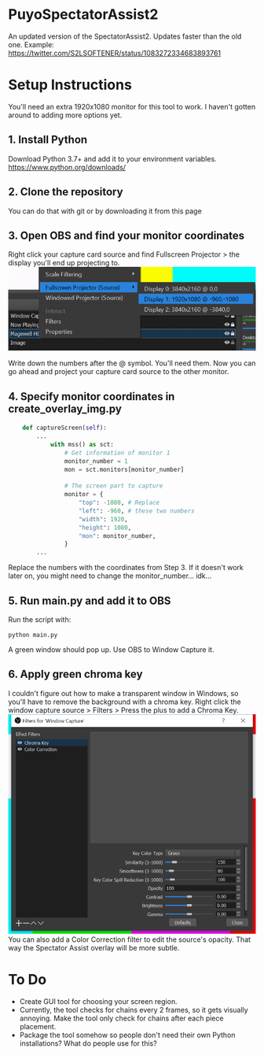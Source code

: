 # PuyoSpectatorAssist2
An updated version of the SpectatorAssist2. Updates faster than the old one.
Example: https://twitter.com/S2LSOFTENER/status/1083272334683893761

# Setup Instructions
You'll need an extra 1920x1080 monitor for this tool to work. I haven't gotten around to adding more options yet.

## 1. Install Python
Download Python 3.7+ and add it to your environment variables.
https://www.python.org/downloads/

## 2. Clone the repository
You can do that with git or by downloading it from this page

## 3. Open OBS and find your monitor coordinates
Right click your capture card source and find Fullscreen Projector > the display you'll end up projecting to. 
![Project to desktop](img/readme/projector.png)

Write down the numbers after the @ symbol. You'll need them. Now you can go ahead and project your capture card source to the other monitor.

## 4. Specify monitor coordinates in create_overlay_img.py
```python
    def captureScreen(self):
        ...
            with mss() as sct:
                # Get information of monitor 1
                monitor_number = 1
                mon = sct.monitors[monitor_number]

                # The screen part to capture
                monitor = {
                    "top": -1080, # Replace
                    "left": -960, # these two numbers
                    "width": 1920,
                    "height": 1080,
                    "mon": monitor_number,
                }
        ...
```
Replace the numbers with the coordinates from Step 3. If it doesn't work later on, you might need to change the monitor_number... idk...

## 5. Run main.py and add it to OBS
Run the script with:
```
python main.py
```
A green window should pop up. Use OBS to Window Capture it.

## 6. Apply green chroma key
I couldn't figure out how to make a transparent window in Windows, so you'll have to remove the background with a chroma key. Right click the window capture source > Filters > Press the plus to add a Chroma Key.
![Project to desktop](img/readme/chroma.png)
You can also add a Color Correction filter to edit the source's opacity. That way the Spectator Assist overlay will be more subtle.




# To Do
* Create GUI tool for choosing your screen region.
* Currently, the tool checks for chains every 2 frames, so it gets visually annoying. Make the tool only check for chains after each piece placement.
* Package the tool somehow so people don't need their own Python installations? What do people use for this?
